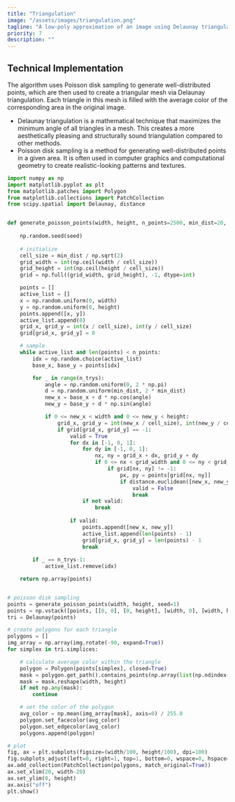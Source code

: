 ```yaml
---
title: "Triangulation"
image: "/assets/images/triangulation.png"
tagline: "A low-poly approximation of an image using Delaunay triangulation and Poisson disk sampling"
priority: 7
description: ""
---
```


## Technical Implementation
The algorithm uses Poisson disk sampling to generate well-distributed points, which are then used to create a triangular mesh via Delaunay triangulation. Each triangle in this mesh is filled with the average color of the corresponding area in the original image.

* Delaunay triangulation is a mathematical technique that maximizes the minimum angle of all triangles in a mesh. This creates a more aesthetically pleasing and structurally sound triangulation compared to other methods. 
* Poisson disk sampling is a method for generating well-distributed points in a given area. It is often used in computer graphics and computational geometry to create realistic-looking patterns and textures.


```python
import numpy as np
import matplotlib.pyplot as plt
from matplotlib.patches import Polygon
from matplotlib.collections import PatchCollection
from scipy.spatial import Delaunay, distance


def generate_poisson_points(width, height, n_points=2500, min_dist=20, n_trys=100, seed=None):
    
    np.random.seed(seed)
    
    # initialize
    cell_size = min_dist / np.sqrt(2)
    grid_width = int(np.ceil(width / cell_size))
    grid_height = int(np.ceil(height / cell_size))
    grid = np.full((grid_width, grid_height), -1, dtype=int)

    points = []
    active_list = []
    x = np.random.uniform(0, width)
    y = np.random.uniform(0, height)
    points.append([x, y])
    active_list.append(0)
    grid_x, grid_y = int(x / cell_size), int(y / cell_size)
    grid[grid_x, grid_y] = 0

    # sample
    while active_list and len(points) < n_points:
        idx = np.random.choice(active_list)
        base_x, base_y = points[idx]

        for _ in range(n_trys):
            angle = np.random.uniform(0, 2 * np.pi)
            d = np.random.uniform(min_dist, 2 * min_dist)
            new_x = base_x + d * np.cos(angle)
            new_y = base_y + d * np.sin(angle)

            if 0 <= new_x < width and 0 <= new_y < height:
                grid_x, grid_y = int(new_x / cell_size), int(new_y / cell_size)
                if grid[grid_x, grid_y] == -1:
                    valid = True
                    for dx in [-1, 0, 1]:
                        for dy in [-1, 0, 1]:
                            nx, ny = grid_x + dx, grid_y + dy
                            if 0 <= nx < grid_width and 0 <= ny < grid_height:
                                if grid[nx, ny] != -1:
                                    px, py = points[grid[nx, ny]]
                                    if distance.euclidean([new_x, new_y], [px, py]) < min_dist:
                                        valid = False
                                        break
                        if not valid:
                            break
                    
                    if valid:
                        points.append([new_x, new_y])
                        active_list.append(len(points) - 1)
                        grid[grid_x, grid_y] = len(points) - 1
                        break
        
        if _ == n_trys-1:
            active_list.remove(idx)

    return np.array(points)


# poisson disk sampling
points = generate_poisson_points(width, height, seed=1)
points = np.vstack([points, [[0, 0], [0, height], [width, 0], [width, height]]])
tri = Delaunay(points)

# create polygons for each triangle
polygons = []
img_array = np.array(img.rotate(-90, expand=True))
for simplex in tri.simplices:

    # calculate average color within the triangle
    polygon = Polygon(points[simplex], closed=True)
    mask = polygon.get_path().contains_points(np.array(list(np.ndindex(width, height))))
    mask = mask.reshape(width, height)
    if not np.any(mask): 
        continue

    # set the color of the polygon
    avg_color = np.mean(img_array[mask], axis=0) / 255.0
    polygon.set_facecolor(avg_color)
    polygon.set_edgecolor(avg_color)
    polygons.append(polygon)

# plot
fig, ax = plt.subplots(figsize=(width/100, height/100), dpi=100)
fig.subplots_adjust(left=0, right=1, top=1, bottom=0, wspace=0, hspace=0)
ax.add_collection(PatchCollection(polygons, match_original=True))
ax.set_xlim(20, width-20)
ax.set_ylim(0, height)
ax.axis("off")
plt.show()
```